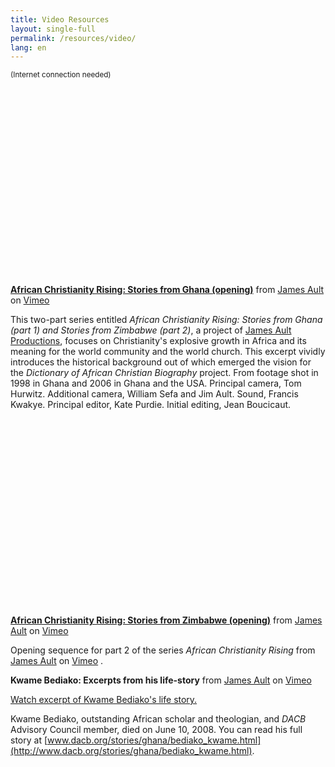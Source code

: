 ```yaml
---
title: Video Resources
layout: single-full
permalink: /resources/video/
lang: en
---
```


<small>(Internet connection needed)</small>  

<div align="center"><object width="400" height="300"><param name="allowfullscreen" value="true"><param name="allowscriptaccess" value="always"><param name="movie" value="http://vimeo.com/moogaloop.swf?clip_id=9292811&amp;server=vimeo.com&amp;show_title=1&amp;show_byline=1&amp;show_portrait=0&amp;color=&amp;fullscreen=1"><embed src="http://vimeo.com/moogaloop.swf?clip_id=9292811&amp;server=vimeo.com&amp;show_title=1&amp;show_byline=1&amp;show_portrait=0&amp;color=&amp;fullscreen=1" type="application/x-shockwave-flash" allowfullscreen="true" allowscriptaccess="always" width="400" height="300"></object></div>

[**African Christianity Rising: Stories from Ghana (opening)**](http://vimeo.com/9292811) from [James Ault](http://vimeo.com/jamesault) on [Vimeo](http://vimeo.com)  

This two-part series entitled _African Christianity Rising: Stories from Ghana (part 1) and Stories from Zimbabwe (part 2)_, a project of [James Ault Productions](http://www.jamesault.com/prod.projects.php), focuses on Christianity's explosive growth in Africa and its meaning for the world community and the world church. This excerpt vividly introduces the historical background out of which emerged the vision for the _Dictionary of African Christian Biography_ project. From footage shot in 1998 in Ghana and 2006 in Ghana and the USA. Principal camera, Tom Hurwitz. Additional camera, William Sefa and Jim Ault. Sound, Francis Kwakye. Principal editor, Kate Purdie. Initial editing, Jean Boucicaut.  

<div align="center"><object width="400" height="300"><param name="allowfullscreen" value="true"><param name="allowscriptaccess" value="always"><param name="movie" value="http://vimeo.com/moogaloop.swf?clip_id=9299661&amp;server=vimeo.com&amp;show_title=1&amp;show_byline=1&amp;show_portrait=0&amp;color=&amp;fullscreen=1"><embed src="http://vimeo.com/moogaloop.swf?clip_id=9299661&amp;server=vimeo.com&amp;show_title=1&amp;show_byline=1&amp;show_portrait=0&amp;color=&amp;fullscreen=1" type="application/x-shockwave-flash" allowfullscreen="true" allowscriptaccess="always" width="400" height="300"></object></div>

[**African Christianity Rising: Stories from Zimbabwe (opening)**](http://vimeo.com/9299661) from [James Ault](http://vimeo.com/jamesault) on [Vimeo](http://vimeo.com)  

Opening sequence for part 2 of the series _African Christianity Rising_ from [James Ault](http://vimeo.com/jamesault) on [Vimeo](http://vimeo.com) .  

**Kwame Bediako: Excerpts from his life-story** from [James Ault](http://vimeo.com/jamesault) on [Vimeo](http://vimeo.com)  

[Watch excerpt of Kwame Bediako's life story.](https://vimeo.com/61770717)  

Kwame Bediako, outstanding African scholar and theologian, and _DACB_ Advisory Council member, died on June 10, 2008\. You can read his full story at [www.dacb.org/stories/ghana/bediako_kwame.html](http://www.dacb.org/stories/ghana/bediako_kwame.html).
